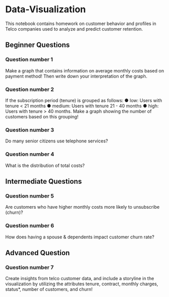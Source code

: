 # Data-Visualization

This notebook contains homework on customer behavior and profiles in Telco companies used to analyze and predict customer retention.

## Beginner Questions
### Question number 1
Make a graph that contains information on average monthly costs based on payment method! Then write down your interpretation of the graph.

### Question number 2
If the subscription period (tenure) is grouped as follows:
● low: Users with tenure < 21 months
● medium: Users with tenure 21 - 40 months
● high: Users with tenure > 40 months.
Make a graph showing the number of customers based on this grouping!

### Question number 3
Do many senior citizens use telephone services?

### Question number 4
What is the distribution of total costs?

## Intermediate Questions
### Question number 5
Are customers who have higher monthly costs more likely to unsubscribe (churn)?

### Question number 6
How does having a spouse & dependents impact customer churn rate?

## Advanced Question
### Question number 7
Create insights from telco customer data, and include a storyline in the visualization by utilizing the attributes tenure, contract, monthly charges, status*, number of customers, and churn!
